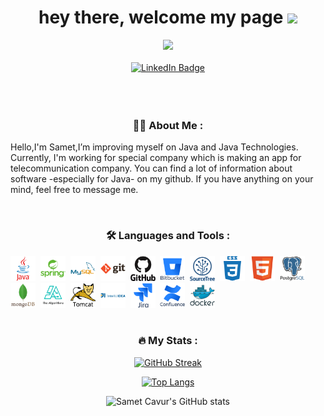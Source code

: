 <h1 align="center">
  hey there, welcome my page
  <img src="https://media.giphy.com/media/hvRJCLFzcasrR4ia7z/giphy.gif" width="30px"/>
</h1>

<div id="header" align="center">
  <img src="https://media.giphy.com/media/M9gbBd9nbDrOTu1Mqx/giphy.gif" width="100"/>
</div>

<br>

 <div id="linkedinBaglantisi" align="center">
  <a href="https://www.linkedin.com/in/sametcavur/">
    <img src="https://img.shields.io/badge/LinkedIn-blue?style=for-the-badge&logo=linkedin&logoColor=white" alt="LinkedIn Badge"/>
  </a>
</div>

<div id="ziyaretSayisi" align="center">
<img src="https://komarev.com/ghpvc/?username=sametcavur&style=flat-square&color=blue" alt="" align="center"/>
</div>

<br>
<br>

<div align="center">
  
### :man_technologist: About Me : 
  
  </div>
  
Hello,I'm Samet,I’m improving myself on Java and Java Technologies. Currently, I'm working for special company which is making an app for telecommunication company. You can find a lot of information about software -especially for Java- on my github. If you have anything on your mind, feel free to message me.

<br>

<div align="center">

### :hammer_and_wrench: Languages and Tools :
  
</div>
  
<div>
  <img src="https://github.com/devicons/devicon/blob/master/icons/java/java-original-wordmark.svg" title="Java" alt="Java" width="40" height="40"/>&nbsp;
  <img src="https://github.com/devicons/devicon/blob/master/icons/spring/spring-original-wordmark.svg" title="Spring" alt="Spring" width="40" height="40"/>&nbsp;
  <img src="https://github.com/devicons/devicon/blob/master/icons/mysql/mysql-original-wordmark.svg" title="MySQL"  alt="MySQL" width="40" height="40"/>&nbsp;
  <img src="https://github.com/devicons/devicon/blob/master/icons/git/git-original-wordmark.svg" title="Git" **alt="Git" width="40" height="40"/>&nbsp;
  <img src="https://github.com/devicons/devicon/blob/master/icons/github/github-original-wordmark.svg" width="40" height="40"/>&nbsp;
  <img src="https://github.com/devicons/devicon/blob/master/icons/bitbucket/bitbucket-original-wordmark.svg" width="40" height="40"/>&nbsp;
  <img src="https://github.com/devicons/devicon/blob/master/icons/sourcetree/sourcetree-original-wordmark.svg" width="40" height="40"/>&nbsp;
  <img src="https://github.com/devicons/devicon/blob/master/icons/css3/css3-plain-wordmark.svg"  title="CSS3" alt="CSS" width="40" height="40"/>&nbsp;
  <img src="https://github.com/devicons/devicon/blob/master/icons/html5/html5-original.svg" title="HTML5" alt="HTML" width="40" height="40"/>&nbsp;
  <img src="https://github.com/devicons/devicon/blob/master/icons/postgresql/postgresql-original-wordmark.svg" width="40" height="40"/>&nbsp;
  <img src="https://github.com/devicons/devicon/blob/master/icons/mongodb/mongodb-original-wordmark.svg" width="40" height="40"/>&nbsp;
  <img src="https://github.com/devicons/devicon/blob/master/icons/thealgorithms/thealgorithms-original-wordmark.svg" width="40" height="40"/>&nbsp;
  <img src="https://github.com/devicons/devicon/blob/master/icons/tomcat/tomcat-original-wordmark.svg" height="40"/>&nbsp;
  <img src="https://github.com/devicons/devicon/blob/master/icons/intellij/intellij-original-wordmark.svg" height="40"/>&nbsp;
  <img src="https://github.com/devicons/devicon/blob/master/icons/jira/jira-original-wordmark.svg" height="40"/>&nbsp;
  <img src="https://github.com/devicons/devicon/blob/master/icons/confluence/confluence-original-wordmark.svg" height="40"/>&nbsp;
  <img src="https://github.com/devicons/devicon/blob/master/icons/docker/docker-original-wordmark.svg" height="40"/>&nbsp;
</div>

<br>

<div align="center">

### :fire: My Stats :
  
  </div>

<div align="center">
  
  [![GitHub Streak](http://github-readme-streak-stats.herokuapp.com?user=sametcavur&theme=blood-dark&hide_border=true&date_format=j%20M%5B%20Y%5D)](https://git.io/streak-stats)
   
</div>
  
<div align="center">
  
  [![Top Langs](https://github-readme-stats.vercel.app/api/top-langs/?username=sametcavur)](https://github.com/anuraghazra/github-readme-stats)
  
</div>

<div align="center">
  
![Samet Cavur's GitHub stats](https://github-readme-stats.vercel.app/api?username=sametcavur&theme=dracula&show_icons=true)

</div>


